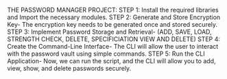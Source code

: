 THE PASSWORD MANAGER PROJECT:
STEP 1: Install the required libraries and Import the necessary modules.
STEP 2: Generate and Store Encryption Key- The encryption key needs to be generated once and stored securely.
STEP 3: Implement Password Storage and Retrieval- (ADD, SAVE, LOAD, STRENGTH CHECK, DELETE, SPECIFICIATION VIEW AND DELETE)
STEP 4: Create the Command-Line Interface- The CLI will allow the user to interact with the password vault using simple commands.
STEP 5: Run the CLI Application- Now, we can run the script, and the CLI will allow you to add, view, show, and delete passwords securely.
